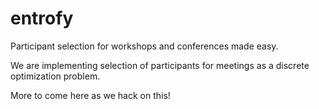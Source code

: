 # entrofy
Participant selection for workshops and conferences made easy.

We are implementing selection of participants for meetings as a discrete optimization problem.

More to come here as we hack on this!

